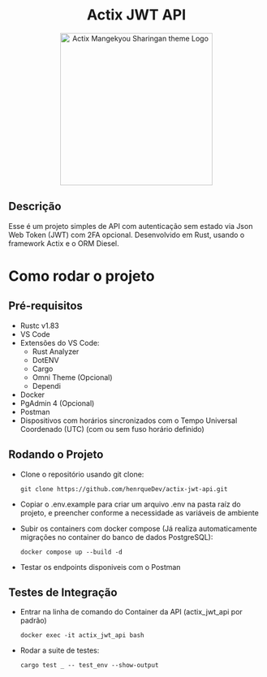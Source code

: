 <h1 align="center">Actix JWT API</h1>
<p align="center">
    <img src="https://github.com/user-attachments/assets/322c45a8-5e6e-4581-8042-5f2433263586" width="300px" height="300px"  alt="Actix Mangekyou Sharingan theme Logo" />
</p>

## Descrição
Esse é um projeto simples de API com autenticação sem estado via Json Web Token (JWT) com 2FA opcional. Desenvolvido em Rust, usando o framework Actix e o ORM Diesel.
# Como rodar o projeto
## Pré-requisitos
- Rustc v1.83
- VS Code
- Extensões do VS Code:
    - Rust Analyzer
    - DotENV
    - Cargo
    - Omni Theme (Opcional)
    - Dependi
- Docker
- PgAdmin 4 (Opcional)
- Postman
- Dispositivos com horários sincronizados com o Tempo Universal Coordenado (UTC) (com ou sem fuso horário definido)

## Rodando o Projeto
- Clone o repositório usando git clone:
    ```shell
    git clone https://github.com/henrqueDev/actix-jwt-api.git
    ```

- Copiar o .env.example para criar um arquivo .env na pasta raíz do projeto, e preencher conforme a necessidade as variáveis de ambiente
- Subir os containers com docker compose (Já realiza automaticamente migrações no container do banco de dados PostgreSQL):
  ```shell
  docker compose up --build -d
  ```
- Testar os endpoints disponiveis com o Postman

## Testes de Integração
- Entrar na linha de comando do Container da API (actix_jwt_api por padrão)
    ```shell
    docker exec -it actix_jwt_api bash
    ```

- Rodar a suite de testes:
    ```shell
    cargo test _ -- test_env --show-output
    ```